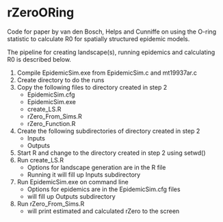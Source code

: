 # rZeroORing

Code for paper by van den Bosch, Helps and Cunniffe on using the O-ring statistic to calculate R0 for spatially structured epidemic models.

The pipeline for creating landscape(s), running epidemics and calculating R0 is described below.

1. Compile EpidemicSim.exe from EpidemicSim.c and mt19937ar.c
2. Create directory to do the runs
3. Copy the following files to directory created in step 2
	- EpidemicSim.cfg
	- EpidemicSim.exe
	- create_LS.R
	- rZero_From_Sims.R
	- rZero_Function.R
4. Create the following subdirectories of directory created in step 2
	- Inputs
	- Outputs
5. Start R and change to the directory created in step 2 using setwd()
6. Run create_LS.R 
	- Options for landscape generation are in the R file
	- Running it will fill up Inputs subdirectory
7. Run EpidemicSim.exe on command line
	- Options for epidemics are in the EpidemicSim.cfg files
	- will fill up Outputs subdirectory
8. Run rZero_From_Sims.R
	- will print estimated and calculated rZero to the screen
